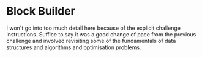 # Block Builder
I won't go into too much detail here because of the explicit challenge instructions. Suffice to say it was a good change of pace from the previous challenge and involved revisiting some of the fundamentals of data structures and algorithms and optimisation problems.
